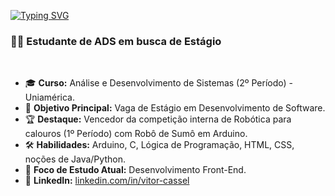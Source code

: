 <a href="https://git.io/typing-svg"><img src="https://readme-typing-svg.demolab.com?font=Fira+Code&pause=1000&width=435&lines=Hello+world!!+Me+chamo+Vitor!;Futuro+Desenvolvedor+de+Software" alt="Typing SVG" /></a>
<br>

### 👨‍💻 Estudante de ADS em busca de Estágio

<br>

- 🎓 **Curso:** Análise e Desenvolvimento de Sistemas (2º Período) - Uniamérica.
- 🎯 **Objetivo Principal:** Vaga de Estágio em Desenvolvimento de Software.
- 🏆 **Destaque:** Vencedor da competição interna de Robótica para calouros (1º Período) com Robô de Sumô em Arduino.
- 🛠️ **Habilidades:** Arduino, C, Lógica de Programação, HTML, CSS, noções de Java/Python.
- 🌱 **Foco de Estudo Atual:** Desenvolvimento Front-End.
- 🔗 **LinkedIn:** [linkedin.com/in/vitor-cassel](https://linkedin.com/in/vitor-cassel)

<br>
